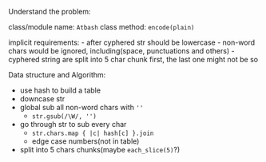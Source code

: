 Understand the problem:

  class/module name: `Atbash`
  class method: `encode(plain)`

  implicit requirements:
    - after cyphered str should be lowercase
    - non-word chars would be ignored, including(space, punctuations and others)
    - cyphered string are split into 5 char chunk first, the last one might not be so

Data structure and Algorithm:

  - use hash to build a table
  - downcase str
  - global sub all non-word chars with `''`
    - `str.gsub(/\W/, '')`
  - go through str to sub every char
    - `str.chars.map { |c| hash[c] }.join`
    - edge case numbers(not in table)
  - split into 5 chars chunks(maybe `each_slice(5)`?)
